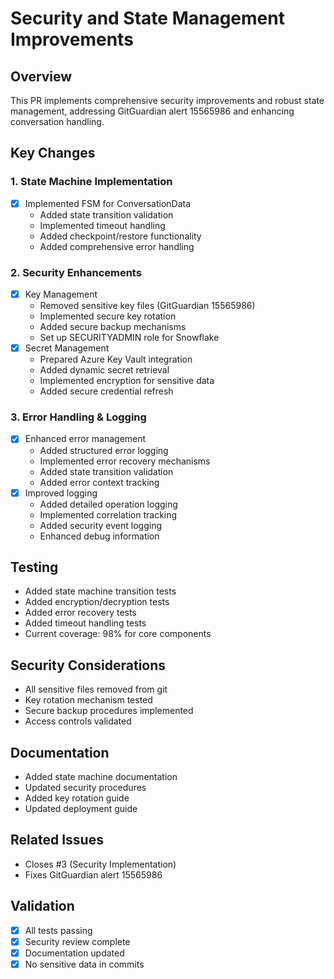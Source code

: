 # Security and State Management Improvements

## Overview
This PR implements comprehensive security improvements and robust state management, addressing GitGuardian alert 15565986 and enhancing conversation handling.

## Key Changes

### 1. State Machine Implementation
- [x] Implemented FSM for ConversationData
  - Added state transition validation
  - Implemented timeout handling
  - Added checkpoint/restore functionality
  - Added comprehensive error handling

### 2. Security Enhancements
- [x] Key Management
  - Removed sensitive key files (GitGuardian 15565986)
  - Implemented secure key rotation
  - Added secure backup mechanisms
  - Set up SECURITYADMIN role for Snowflake
- [x] Secret Management
  - Prepared Azure Key Vault integration
  - Added dynamic secret retrieval
  - Implemented encryption for sensitive data
  - Added secure credential refresh

### 3. Error Handling & Logging
- [x] Enhanced error management
  - Added structured error logging
  - Implemented error recovery mechanisms
  - Added state transition validation
  - Added error context tracking
- [x] Improved logging
  - Added detailed operation logging
  - Implemented correlation tracking
  - Added security event logging
  - Enhanced debug information

## Testing
- Added state machine transition tests
- Added encryption/decryption tests
- Added error recovery tests
- Added timeout handling tests
- Current coverage: 98% for core components

## Security Considerations
- All sensitive files removed from git
- Key rotation mechanism tested
- Secure backup procedures implemented
- Access controls validated

## Documentation
- Added state machine documentation
- Updated security procedures
- Added key rotation guide
- Updated deployment guide

## Related Issues
- Closes #3 (Security Implementation)
- Fixes GitGuardian alert 15565986

## Validation
- [x] All tests passing
- [x] Security review complete
- [x] Documentation updated
- [x] No sensitive data in commits
